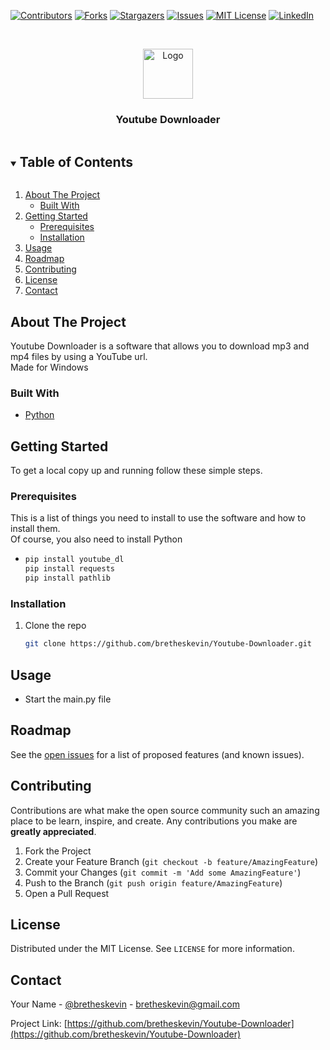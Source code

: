 <!-- PROJECT SHIELDS -->
<!--
*** I'm using markdown "reference style" links for readability.
*** Reference links are enclosed in brackets [ ] instead of parentheses ( ).
*** See the bottom of this document for the declaration of the reference variables
*** for contributors-url, forks-url, etc. This is an optional, concise syntax you may use.
*** https://www.markdownguide.org/basic-syntax/#reference-style-links
-->

[![Contributors][contributors-shield]][contributors-url]
[![Forks][forks-shield]][forks-url]
[![Stargazers][stars-shield]][stars-url]
[![Issues][issues-shield]][issues-url]
[![MIT License][license-shield]][license-url]
[![LinkedIn][linkedin-shield]][linkedin-url]



<!-- PROJECT LOGO -->
<br />
<p align="center">
  <a href="https://github.com/bretheskevin/Youtube-Downloader.git">
    <img src="utils/log.ico" alt="Logo" width="80" height="80">
  </a>

  <h3 align="center">Youtube Downloader</h3>

</p>



<!-- TABLE OF CONTENTS -->
<details open="open">
  <summary><h2 style="display: inline-block">Table of Contents</h2></summary>
  <ol>
    <li>
      <a href="#about-the-project">About The Project</a>
      <ul>
        <li><a href="#built-with">Built With</a></li>
      </ul>
    </li>
    <li>
      <a href="#getting-started">Getting Started</a>
      <ul>
        <li><a href="#prerequisites">Prerequisites</a></li>
        <li><a href="#installation">Installation</a></li>
      </ul>
    </li>
    <li><a href="#usage">Usage</a></li>
    <li><a href="#roadmap">Roadmap</a></li>
    <li><a href="#contributing">Contributing</a></li>
    <li><a href="#license">License</a></li>
    <li><a href="#contact">Contact</a></li>
  </ol>
</details>



<!-- ABOUT THE PROJECT -->
## About The Project

Youtube Downloader is a software that allows you to download mp3 and mp4 files by using a YouTube url.<br />
Made for Windows


### Built With

* [Python](https://www.python.org/)



<!-- GETTING STARTED -->
## Getting Started

To get a local copy up and running follow these simple steps.

### Prerequisites

This is a list of things you need to install to use the software and how to install them.<br />
Of course, you also need to install Python
* ```bash
  pip install youtube_dl
  pip install requests
  pip install pathlib
  ```

### Installation

1. Clone the repo
   ```sh
   git clone https://github.com/bretheskevin/Youtube-Downloader.git
   ```


<!-- USAGE EXAMPLES -->
## Usage

- Start the main.py file



<!-- ROADMAP -->
## Roadmap

See the [open issues](https://github.com/bretheskevin/Youtube-Downloader/issues) for a list of proposed features (and known issues).



<!-- CONTRIBUTING -->
## Contributing

Contributions are what make the open source community such an amazing place to be learn, inspire, and create. Any contributions you make are **greatly appreciated**.

1. Fork the Project
2. Create your Feature Branch (`git checkout -b feature/AmazingFeature`)
3. Commit your Changes (`git commit -m 'Add some AmazingFeature'`)
4. Push to the Branch (`git push origin feature/AmazingFeature`)
5. Open a Pull Request



<!-- LICENSE -->
## License

Distributed under the MIT License. See `LICENSE` for more information.


<!-- CONTACT -->
## Contact

Your Name - [@bretheskevin](https://twitter.com/bretheskevin) - bretheskevin@gmail.com

Project Link: [https://github.com/bretheskevin/Youtube-Downloader](https://github.com/bretheskevin/Youtube-Downloader)






<!-- MARKDOWN LINKS & IMAGES -->
<!-- https://www.markdownguide.org/basic-syntax/#reference-style-links -->
[contributors-shield]: https://img.shields.io/github/contributors/bretheskevin/repo.svg?style=for-the-badge
[contributors-url]: https://github.com/bretheskevin/repo/graphs/contributors
[forks-shield]: https://img.shields.io/github/forks/bretheskevin/repo.svg?style=for-the-badge
[forks-url]: https://github.com/bretheskevin/repo/network/members
[stars-shield]: https://img.shields.io/github/stars/bretheskevin/repo.svg?style=for-the-badge
[stars-url]: https://github.com/bretheskevin/repo/stargazers
[issues-shield]: https://img.shields.io/github/issues/bretheskevin/repo.svg?style=for-the-badge
[issues-url]: https://github.com/bretheskevin/repo/issues
[license-shield]: https://img.shields.io/github/license/bretheskevin/repo.svg?style=for-the-badge
[license-url]: https://github.com/bretheskevin/repo/blob/master/LICENSE.txt
[linkedin-shield]: https://img.shields.io/badge/-LinkedIn-black.svg?style=for-the-badge&logo=linkedin&colorB=555
[linkedin-url]: https://linkedin.com/in/bretheskevin
